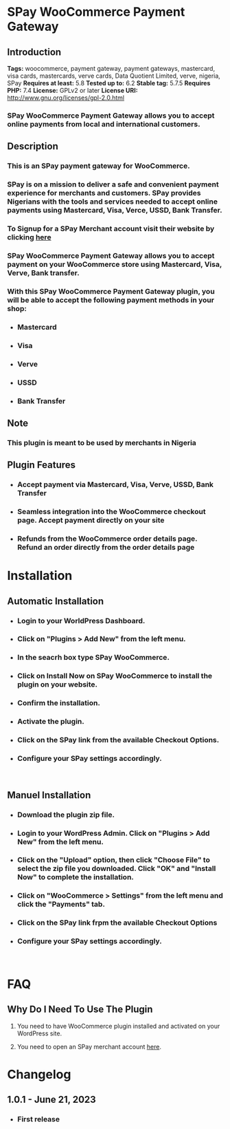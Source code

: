 # **SPay WooCommerce Payment Gateway**

## **Introduction**

**Tags:** woocommerce, payment gateway, payment gateways, mastercard, visa cards, mastercards, verve cards, Data Quotient Limited, verve, nigeria, SPay
**Requires at least:** 5.8
**Tested up to:** 6.2
**Stable tag:** 5.7.5
**Requires PHP:** 7.4
**License:** GPLv2 or later
**License URI:** http://www.gnu.org/licenses/gpl-2.0.html

### SPay WooCommerce Payment Gateway allows you to accept online payments from local and international customers.  
&NewLine;
## **Description**

### This is an SPay payment gateway for WooCommerce.

### SPay is on a mission to deliver a safe and convenient payment experience for merchants and customers. SPay provides Nigerians with the tools and services needed to accept online payments using Mastercard, Visa, Verce, USSD, Bank Transfer.

### To Signup for a SPay Merchant account visit their website by clicking [here](https://spaybusiness.com/register "Google Search")

### SPay WooCommerce Payment Gateway allows you to accept payment on your WooCommerce store using Mastercard, Visa, Verve, Bank transfer.

### With this SPay WooCommerce Payment Gateway plugin, you will be able to accept the following payment methods in your shop:
&NewLine;

- ### **Mastercard**

- ### **Visa**
  
- ### **Verve**

- ### **USSD**

- ### **Bank Transfer**
&NewLine;

## **Note**
&NewLine;

### This plugin is meant to be used by merchants in Nigeria
&NewLine;

## **Plugin Features**
&NewLine;

- ### **Accept payment** via Mastercard, Visa, Verve, USSD, Bank Transfer

- ### **Seamless integration** into the WooCommerce checkout page. Accept payment directly on your site

- ### **Refunds** from the WooCommerce order details page. Refund an order directly from the order details page
&NewLine;

# **Installation**

## **Automatic Installation**
&NewLine;

- ### Login to your WorldPress Dashboard.

- ### Click on "Plugins > Add New" from the left menu.

- ### In the seacrh box type **SPay WooCommerce**.

- ### Click on **Install Now** on **SPay WooCommerce** to install the plugin on your website.

- ### Confirm the installation.

- ### Activate the plugin.

- ### Click on the **SPay** link from the available Checkout Options.

- ### Configure your **SPay** settings accordingly.
&nbsp;

## **Manuel Installation**
&NewLine;

- ### Download the plugin zip file.

- ### Login to your WordPress Admin. Click on "Plugins > Add New" from the left menu.

- ### Click on the "Upload" option, then click "Choose File" to select the zip file you downloaded. Click "OK" and "Install Now" to complete the installation.

- ### Click on "WooCommerce > Settings" from the left menu and click the **"Payments"** tab.

- ### Click on the **SPay** link frpm the available Checkout Options

- ### Configure your **SPay** settings accordingly.
&NewLine;

<!-- ### For FTP manuel installation, [check here](https://www.spaybusiness.com "Google Search") -->
&nbsp;

# **FAQ**

## **Why Do I Need To Use The Plugin**

1. You need to have WooCommerce plugin installed and activated on your WordPress site.

2. You need to open an SPay merchant account [here](https://wwww.spaybusiness.com/register "Google Search").
&nbsp;

# **Changelog**

## **1.0.1 - June 21, 2023**

- ### First release